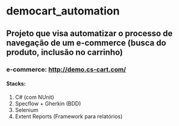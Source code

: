 # democart_automation
## Projeto que visa automatizar o processo de navegação de um e-commerce (busca do produto, inclusão no carrinho)
### e-commerce: http://demo.cs-cart.com/

#### Stacks:
1. C# (com NUnit)
2. Specflow + Gherkin (BDD)
3. Selenium
4. Extent Reports (Framework para relatórios)
